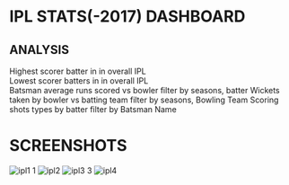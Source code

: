 # IPL STATS(-2017) DASHBOARD
## ANALYSIS
Highest scorer batter in in overall IPL    
Lowest scorer batters in in overall IPL        
Batsman average runs scored vs bowler filter by seasons, batter
Wickets taken by  bowler vs batting team filter by seasons, Bowling Team
Scoring shots types by batter filter by Batsman Name 
# SCREENSHOTS 
![ipl1 1](https://user-images.githubusercontent.com/100993073/193401427-6a292f81-60fc-42b1-bcaa-4f2ee62e194a.jpg)
![ipl2](https://user-images.githubusercontent.com/100993073/193401460-08a64ce9-0b96-4f0d-a8e0-9ec454f41e03.jpg)
![ipl3 3](https://user-images.githubusercontent.com/100993073/193401518-ef1c557f-72ed-49aa-a247-e875999ed2a0.jpg)
![ipl4](https://user-images.githubusercontent.com/100993073/193401521-92073fee-fe7c-4fbe-8da7-668c1b879914.jpg)


